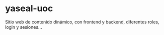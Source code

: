 # yaseal-uoc
Sitio web de contenido dinámico, con frontend y backend, diferentes roles, login y sesiones...
